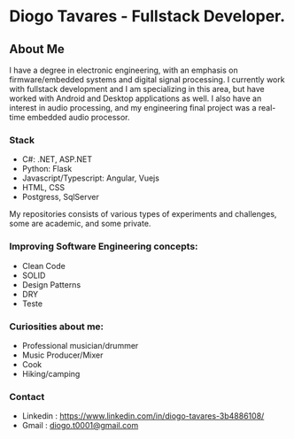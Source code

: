# Diogo Tavares - Fullstack Developer.

## About Me

I have a degree in electronic engineering, with an emphasis on firmware/embedded systems and digital signal processing. I currently work with fullstack development and I am specializing in this area, but have worked with Android and Desktop applications as well. I also have an interest in audio processing, and my engineering final project was a real-time embedded audio processor.

### Stack
- C#: .NET, ASP.NET 
- Python: Flask 
- Javascript/Typescript: Angular, Vuejs 
- HTML, CSS 
- Postgress, SqlServer 

<!-- #### Technologies used in my repos. -->

<!-- ![](https://user-images.githubusercontent.com/28815969/197646110-8a8450ce-a767-43b7-a724-f0f6d65f270b.png) -->


My repositories consists of various types of experiments and challenges, some are academic, and some private.

### Improving Software Engineering concepts:
- Clean Code
- SOLID
- Design Patterns
- DRY
- Teste

### Curiosities about me: 
  - Professional musician/drummer
  - Music Producer/Mixer
  - Cook 
  - Hiking/camping


<!-- https://ionicabizau.github.io/github-profile-languages/api.html?diogo0001 -->

<!-- <div >
  <img height="340em" src="https://github-readme-stats.vercel.app/api/top-langs/?username=diogo0001&layout=compact&langs_count=8" />
</div>
 -->
 
 ### Contact
 
  - Linkedin : https://www.linkedin.com/in/diogo-tavares-3b4886108/
  - Gmail : diogo.t0001@gmail.com
 
 
